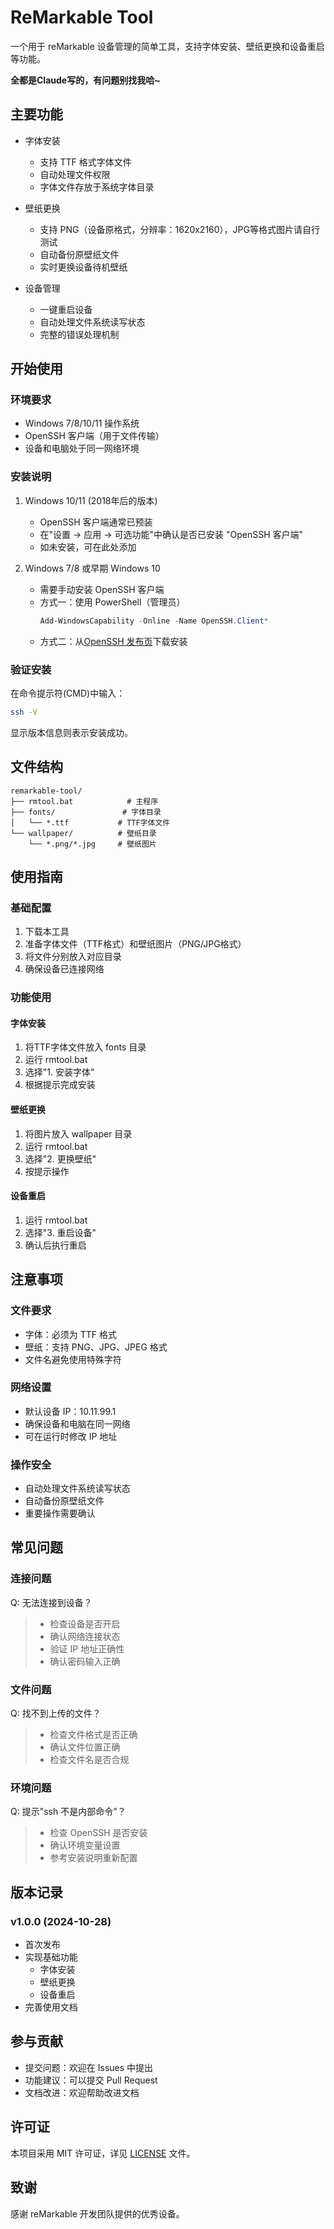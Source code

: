 # ReMarkable Tool

一个用于 reMarkable 设备管理的简单工具，支持字体安装、壁纸更换和设备重启等功能。

**全都是Claude写的，有问题别找我哈~**

## 主要功能

* 字体安装
  * 支持 TTF 格式字体文件
  * 自动处理文件权限
  * 字体文件存放于系统字体目录

* 壁纸更换
  * 支持 PNG（设备原格式，分辨率：1620x2160），JPG等格式图片请自行测试
  * 自动备份原壁纸文件
  * 实时更换设备待机壁纸

* 设备管理
  * 一键重启设备
  * 自动处理文件系统读写状态
  * 完整的错误处理机制

## 开始使用

### 环境要求

* Windows 7/8/10/11 操作系统
* OpenSSH 客户端（用于文件传输）
* 设备和电脑处于同一网络环境

### 安装说明

1. Windows 10/11 (2018年后的版本)
   * OpenSSH 客户端通常已预装
   * 在"设置 -> 应用 -> 可选功能"中确认是否已安装 "OpenSSH 客户端"
   * 如未安装，可在此处添加

2. Windows 7/8 或早期 Windows 10
   * 需要手动安装 OpenSSH 客户端
   * 方式一：使用 PowerShell（管理员）
     ```powershell
     Add-WindowsCapability -Online -Name OpenSSH.Client*
     ```
   * 方式二：从[OpenSSH 发布页](https://github.com/PowerShell/Win32-OpenSSH/releases)下载安装

### 验证安装

在命令提示符(CMD)中输入：
```bash
ssh -V
```
显示版本信息则表示安装成功。

## 文件结构

```plaintext
remarkable-tool/
├── rmtool.bat            # 主程序
├── fonts/               # 字体目录
│   └── *.ttf           # TTF字体文件
└── wallpaper/          # 壁纸目录
    └── *.png/*.jpg     # 壁纸图片
```

## 使用指南

### 基础配置

1. 下载本工具
2. 准备字体文件（TTF格式）和壁纸图片（PNG/JPG格式）
3. 将文件分别放入对应目录
4. 确保设备已连接网络

### 功能使用

#### 字体安装
1. 将TTF字体文件放入 fonts 目录
2. 运行 rmtool.bat
3. 选择"1. 安装字体"
4. 根据提示完成安装

#### 壁纸更换
1. 将图片放入 wallpaper 目录
2. 运行 rmtool.bat
3. 选择"2. 更换壁纸"
4. 按提示操作

#### 设备重启
1. 运行 rmtool.bat
2. 选择"3. 重启设备"
3. 确认后执行重启

## 注意事项

### 文件要求
* 字体：必须为 TTF 格式
* 壁纸：支持 PNG、JPG、JPEG 格式
* 文件名避免使用特殊字符

### 网络设置
* 默认设备 IP：10.11.99.1
* 确保设备和电脑在同一网络
* 可在运行时修改 IP 地址

### 操作安全
* 自动处理文件系统读写状态
* 自动备份原壁纸文件
* 重要操作需要确认

## 常见问题

### 连接问题
Q: 无法连接到设备？
> * 检查设备是否开启
> * 确认网络连接状态
> * 验证 IP 地址正确性
> * 确认密码输入正确

### 文件问题
Q: 找不到上传的文件？
> * 检查文件格式是否正确
> * 确认文件位置正确
> * 检查文件名是否合规

### 环境问题
Q: 提示"ssh 不是内部命令"？
> * 检查 OpenSSH 是否安装
> * 确认环境变量设置
> * 参考安装说明重新配置

## 版本记录

### v1.0.0 (2024-10-28)
* 首次发布
* 实现基础功能
  * 字体安装
  * 壁纸更换
  * 设备重启
* 完善使用文档

## 参与贡献

* 提交问题：欢迎在 Issues 中提出
* 功能建议：可以提交 Pull Request
* 文档改进：欢迎帮助改进文档

## 许可证

本项目采用 MIT 许可证，详见 [LICENSE](LICENSE) 文件。

## 致谢

感谢 reMarkable 开发团队提供的优秀设备。
